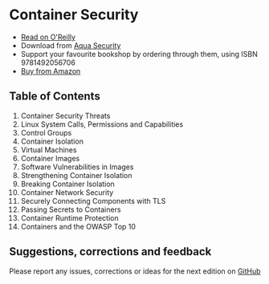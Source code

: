 # Container Security

* [Read on O'Reilly](https://learning.oreilly.com/library/view/container-security/9781492056690/)
* Download from [Aqua Security](https://info.aquasec.com/container-security-book)
* Support your favourite bookshop by ordering through them, using ISBN 9781492056706 
* [Buy from Amazon](https://amzn.to/2Rj2on3)

## Table of Contents

1. Container Security Threats
1. Linux System Calls, Permissions and Capabilities
1. Control Groups
1. Container Isolation
1. Virtual Machines
1. Container Images
1. Software Vulnerabilities in Images
1. Strengthening Container Isolation
1. Breaking Container Isolation
1. Container Network Security
1. Securely Connecting Components with TLS
1. Passing Secrets to Containers
1. Container Runtime Protection
1. Containers and the OWASP Top 10

## Suggestions, corrections and feedback

Please report any issues, corrections or ideas for the next edition on [GitHub](https://github.com/lizrice/container-security/issues)
